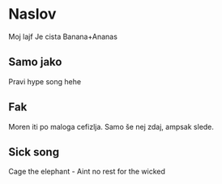 # Naslov
Moj lajf
Je cista Banana+Ananas
## Samo jako
Pravi hype song hehe
## Fak
Moren iti po maloga cefizlja. Samo še nej zdaj, ampsak slede.
## Sick song 
Cage the elephant - Aint no rest for the wicked